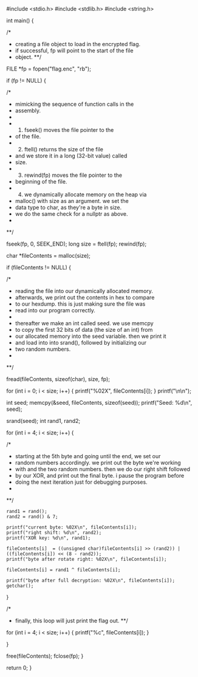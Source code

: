 #include <stdio.h>
#include <stdlib.h>
#include <string.h>

int main()
{

 /*
 * creating a file object to load in the encrypted flag.
 * if successful, fp will point to the start of the file
 * object.
 **/

 FILE *fp = fopen("flag.enc", "rb");         
 
 if (fp != NULL)
 {

  /*
  * mimicking the sequence of function calls in the
  * assembly. 
  * 
  * 1. fseek() moves the file pointer to the
  *   of the file. 
  * 2. ftell() returns the size of the file
  *    and we store it in a long (32-bit value) called
  *    size. 
  * 3. rewind(fp) moves the file pointer to the
  *    beginning of the file. 
  * 4. we dynamically allocate memory on the heap via 
  *    malloc() with size as an argument. we set the 
  *    data type to char, as they're a byte in size. 
  *  we do the same check for a nullptr as above.
  *
  **/

  fseek(fp, 0, SEEK_END);
  long size = ftell(fp);
  rewind(fp);

  char *fileContents = malloc(size);
  
  if (fileContents != NULL)
  {

   /*
   * reading the file into our dynamically allocated memory.
   * afterwards, we print out the contents in hex to compare 
   * to our hexdump. this is just making sure the file was
   * read into our program correctly.
   *
   * thereafter we make an int called seed. we use memcpy
   * to copy the first 32 bits of data (the size of an int) from
   * our allocated memory into the seed variable. then we print it
   * and load into into srand(), followed by initializing our
   * two random numbers.
   * 
   **/ 

   fread(fileContents, sizeof(char), size, fp);
   
   for (int i = 0; i < size; i++)
   {
    printf("%02X", fileContents[i]);
   }
   printf("\n\n");

   int seed;
   memcpy(&seed, fileContents, sizeof(seed));
   printf("Seed: %d\n", seed);

   srand(seed);
   int rand1, rand2;

   for (int i = 4; i < size; i++)
   {

   /*
   * starting at the 5th byte and going until the end, we set our 
   * random numbers accordingly. we print out the byte we're working
   * with and the two random numbers. then we do our right shift followed
   * by our XOR, and print out the final byte. i pause the program before
   * doing the next iteration just for debugging purposes.
   *
   **/

    rand1 = rand();
    rand2 = rand() & 7;

    printf("current byte: %02X\n", fileContents[i]);
    printf("right shift: %d\n", rand2);
    printf("XOR key: %d\n", rand1);

    fileContents[i]  = ((unsigned char)fileContents[i] >> (rand2)) | ((fileContents[i]) << (8 - rand2));
    printf("byte after rotate right: %02X\n", fileContents[i]);

    fileContents[i] = rand1 ^ fileContents[i];
    
    printf("byte after full decryption: %02X\n", fileContents[i]);
    getchar();   
   }

   /*
   * finally, this loop will just print the flag out.
   **/

   for (int i = 4; i < size; i++)
   {
    printf("%c", fileContents[i]);
   }
  
  }
  
  free(fileContents);
  fclose(fp); 
 }

return 0;
}